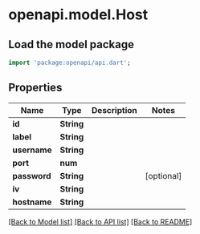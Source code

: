 # openapi.model.Host

## Load the model package
```dart
import 'package:openapi/api.dart';
```

## Properties
Name | Type | Description | Notes
------------ | ------------- | ------------- | -------------
**id** | **String** |  | 
**label** | **String** |  | 
**username** | **String** |  | 
**port** | **num** |  | 
**password** | **String** |  | [optional] 
**iv** | **String** |  | 
**hostname** | **String** |  | 

[[Back to Model list]](../README.md#documentation-for-models) [[Back to API list]](../README.md#documentation-for-api-endpoints) [[Back to README]](../README.md)


